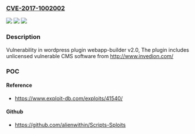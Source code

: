 ### [CVE-2017-1002002](https://cve.mitre.org/cgi-bin/cvename.cgi?name=CVE-2017-1002002)
![](https://img.shields.io/static/v1?label=Product&message=webapp-builder&color=blue)
![](https://img.shields.io/static/v1?label=Version&message=%3C%202.0%20&color=brighgreen)
![](https://img.shields.io/static/v1?label=Vulnerability&message=Unrestricted%20File%20Upload&color=brighgreen)

### Description

Vulnerability in wordpress plugin webapp-builder v2.0, The plugin includes unlicensed vulnerable CMS software from http://www.invedion.com/

### POC

#### Reference
- https://www.exploit-db.com/exploits/41540/

#### Github
- https://github.com/alienwithin/Scripts-Sploits

